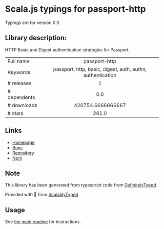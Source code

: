 
# Scala.js typings for passport-http

Typings are for version 0.3

## Library description:
HTTP Basic and Digest authentication strategies for Passport.

|                    |                 |
| ------------------ | :-------------: |
| Full name          | passport-http |
| Keywords           | passport, http, basic, digest, auth, authn, authentication |
| # releases         | 1 |
| # dependents       | 0.0 |
| # downloads        | 420754.6666666667 |
| # stars            | 261.0 |

## Links
- [Homepage](https://github.com/jaredhanson/passport-http)
- [Bugs](http://github.com/jaredhanson/passport-http/issues)
- [Repository](https://github.com/jaredhanson/passport-http)
- [Npm](https://www.npmjs.com/package/passport-http)
    


## Note
This library has been generated from typescript code from [DefinitelyTyped](https://definitelytyped.org).

Provided with :purple_heart: from [ScalablyTyped](https://github.com/oyvindberg/ScalablyTyped)

## Usage
See [the main readme](../../readme.md) for instructions.


